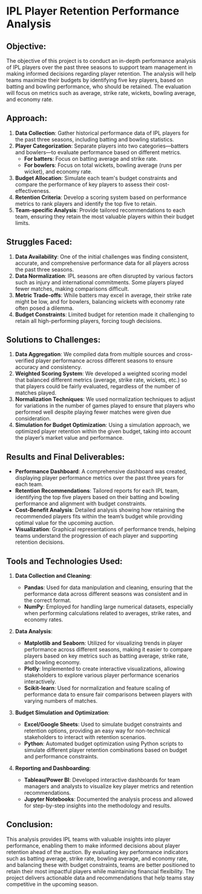 # IPL Player Retention Performance Analysis

## Objective:
The objective of this project is to conduct an in-depth performance analysis of IPL players over the past three seasons to support team management in making informed decisions regarding player retention. The analysis will help teams maximize their budgets by identifying five key players, based on batting and bowling performance, who should be retained. The evaluation will focus on metrics such as average, strike rate, wickets, bowling average, and economy rate.

## Approach:
1. **Data Collection**: Gather historical performance data of IPL players for the past three seasons, including batting and bowling statistics.
2. **Player Categorization**: Separate players into two categories—batters and bowlers—to evaluate performance based on different metrics.
   - **For batters**: Focus on batting average and strike rate.
   - **For bowlers**: Focus on total wickets, bowling average (runs per wicket), and economy rate.
3. **Budget Allocation**: Simulate each team's budget constraints and compare the performance of key players to assess their cost-effectiveness.
4. **Retention Criteria**: Develop a scoring system based on performance metrics to rank players and identify the top five to retain.
5. **Team-specific Analysis**: Provide tailored recommendations to each team, ensuring they retain the most valuable players within their budget limits.

## Struggles Faced:
1. **Data Availability**: One of the initial challenges was finding consistent, accurate, and comprehensive performance data for all players across the past three seasons.
2. **Data Normalization**: IPL seasons are often disrupted by various factors such as injury and international commitments. Some players played fewer matches, making comparisons difficult.
3. **Metric Trade-offs**: While batters may excel in average, their strike rate might be low, and for bowlers, balancing wickets with economy rate often posed a dilemma.
4. **Budget Constraints**: Limited budget for retention made it challenging to retain all high-performing players, forcing tough decisions.

## Solutions to Challenges:
1. **Data Aggregation**: We compiled data from multiple sources and cross-verified player performance across different seasons to ensure accuracy and consistency.
2. **Weighted Scoring System**: We developed a weighted scoring model that balanced different metrics (average, strike rate, wickets, etc.) so that players could be fairly evaluated, regardless of the number of matches played.
3. **Normalization Techniques**: We used normalization techniques to adjust for variations in the number of games played to ensure that players who performed well despite playing fewer matches were given due consideration.
4. **Simulation for Budget Optimization**: Using a simulation approach, we optimized player retention within the given budget, taking into account the player’s market value and performance.

## Results and Final Deliverables:
- **Performance Dashboard**: A comprehensive dashboard was created, displaying player performance metrics over the past three years for each team.
- **Retention Recommendations**: Tailored reports for each IPL team, identifying the top five players based on their batting and bowling performance and alignment with budget constraints.
- **Cost-Benefit Analysis**: Detailed analysis showing how retaining the recommended players fits within the team’s budget while providing optimal value for the upcoming auction.
- **Visualization**: Graphical representations of performance trends, helping teams understand the progression of each player and supporting retention decisions.

## Tools and Technologies Used:

1. **Data Collection and Cleaning**:
   - **Pandas**: Used for data manipulation and cleaning, ensuring that the performance data across different seasons was consistent and in the correct format.
   - **NumPy**: Employed for handling large numerical datasets, especially when performing calculations related to averages, strike rates, and economy rates.

2. **Data Analysis**:
   - **Matplotlib and Seaborn**: Utilized for visualizing trends in player performance across different seasons, making it easier to compare players based on key metrics such as batting average, strike rate, and bowling economy.
   - **Plotly**: Implemented to create interactive visualizations, allowing stakeholders to explore various player performance scenarios interactively.
   - **Scikit-learn**: Used for normalization and feature scaling of performance data to ensure fair comparisons between players with varying numbers of matches.

3. **Budget Simulation and Optimization**:
   - **Excel/Google Sheets**: Used to simulate budget constraints and retention options, providing an easy way for non-technical stakeholders to interact with retention scenarios.
   - **Python**: Automated budget optimization using Python scripts to simulate different player retention combinations based on budget and performance constraints.
   
4. **Reporting and Dashboarding**:
   - **Tableau/Power BI**: Developed interactive dashboards for team managers and analysts to visualize key player metrics and retention recommendations.
   - **Jupyter Notebooks**: Documented the analysis process and allowed for step-by-step insights into the methodology and results.

## Conclusion:
This analysis provides IPL teams with valuable insights into player performance, enabling them to make informed decisions about player retention ahead of the auction. By evaluating key performance indicators such as batting average, strike rate, bowling average, and economy rate, and balancing these with budget constraints, teams are better positioned to retain their most impactful players while maintaining financial flexibility. The project delivers actionable data and recommendations that help teams stay competitive in the upcoming season.

